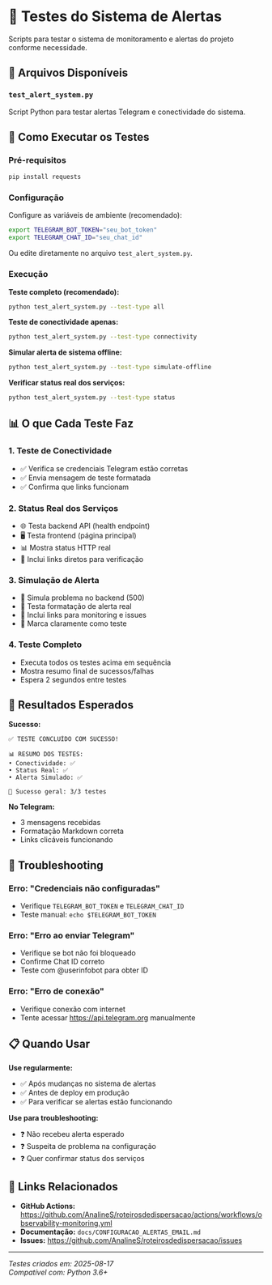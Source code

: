 # 🚨 Testes do Sistema de Alertas

Scripts para testar o sistema de monitoramento e alertas do projeto conforme necessidade.

## 📁 Arquivos Disponíveis

### `test_alert_system.py`
Script Python para testar alertas Telegram e conectividade do sistema.

## 🧪 Como Executar os Testes

### Pré-requisitos
```bash
pip install requests
```

### Configuração
Configure as variáveis de ambiente (recomendado):
```bash
export TELEGRAM_BOT_TOKEN="seu_bot_token"
export TELEGRAM_CHAT_ID="seu_chat_id"
```

Ou edite diretamente no arquivo `test_alert_system.py`.

### Execução

**Teste completo (recomendado):**
```bash
python test_alert_system.py --test-type all
```

**Teste de conectividade apenas:**
```bash
python test_alert_system.py --test-type connectivity
```

**Simular alerta de sistema offline:**
```bash
python test_alert_system.py --test-type simulate-offline
```

**Verificar status real dos serviços:**
```bash
python test_alert_system.py --test-type status
```

## 📊 O que Cada Teste Faz

### 1. Teste de Conectividade
- ✅ Verifica se credenciais Telegram estão corretas
- ✅ Envia mensagem de teste formatada
- ✅ Confirma que links funcionam

### 2. Status Real dos Serviços
- 🌐 Testa backend API (health endpoint)
- 🖥️ Testa frontend (página principal)
- 📊 Mostra status HTTP real
- 🔗 Inclui links diretos para verificação

### 3. Simulação de Alerta
- 🚨 Simula problema no backend (500)
- 📱 Testa formatação de alerta real
- 🔗 Inclui links para monitoring e issues
- 🧪 Marca claramente como teste

### 4. Teste Completo
- Executa todos os testes acima em sequência
- Mostra resumo final de sucessos/falhas
- Espera 2 segundos entre testes

## 🎯 Resultados Esperados

**Sucesso:**
```
✅ TESTE CONCLUÍDO COM SUCESSO!

📊 RESUMO DOS TESTES:
• Conectividade: ✅
• Status Real: ✅ 
• Alerta Simulado: ✅

🎯 Sucesso geral: 3/3 testes
```

**No Telegram:**
- 3 mensagens recebidas
- Formatação Markdown correta
- Links clicáveis funcionando

## 🔧 Troubleshooting

### Erro: "Credenciais não configuradas"
- Verifique `TELEGRAM_BOT_TOKEN` e `TELEGRAM_CHAT_ID`
- Teste manual: `echo $TELEGRAM_BOT_TOKEN`

### Erro: "Erro ao enviar Telegram"
- Verifique se bot não foi bloqueado
- Confirme Chat ID correto
- Teste com @userinfobot para obter ID

### Erro: "Erro de conexão"
- Verifique conexão com internet
- Tente acessar https://api.telegram.org manualmente

## 📋 Quando Usar

**Use regularmente:**
- ✅ Após mudanças no sistema de alertas
- ✅ Antes de deploy em produção
- ✅ Para verificar se alertas estão funcionando

**Use para troubleshooting:**
- ❓ Não recebeu alerta esperado
- ❓ Suspeita de problema na configuração
- ❓ Quer confirmar status dos serviços

## 🔗 Links Relacionados

- **GitHub Actions:** https://github.com/AnalineS/roteirosdedispersacao/actions/workflows/observability-monitoring.yml
- **Documentação:** `docs/CONFIGURACAO_ALERTAS_EMAIL.md`
- **Issues:** https://github.com/AnalineS/roteirosdedispersacao/issues

---

*Testes criados em: 2025-08-17*  
*Compatível com: Python 3.6+*